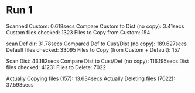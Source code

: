 # Run 1


Scanned Custom: 0.618secs
Compare Custom to Dist (no copy): 3.41secs
Custom files checked: 1323
Files to Copy from Custom: 154

scan Def dir: 31.78secs
Compared Def to Cust/Dist (no copy): 189.627secs
Default files checked: 33095
Files to Copy (from Custom + Default): 157

Scan Dist: 43.182secs
Compare Dist to Cust/Def (no copy): 116.195secs
Dist files checked: 41231
Files to Delete: 7022

Actually Copying files (157): 13.634secs
Actually Deleting files (7022): 37.593secs

